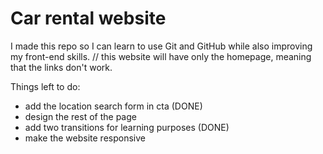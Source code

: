 # Car rental website

I made this repo so I can learn to use Git and GitHub while also improving my front-end skills.
  // this website will have only the homepage, meaning that the links don't work.

Things left to do:
- add the location search form in cta (DONE)
- design the rest of the page
- add two transitions for learning purposes (DONE)
- make the website responsive
